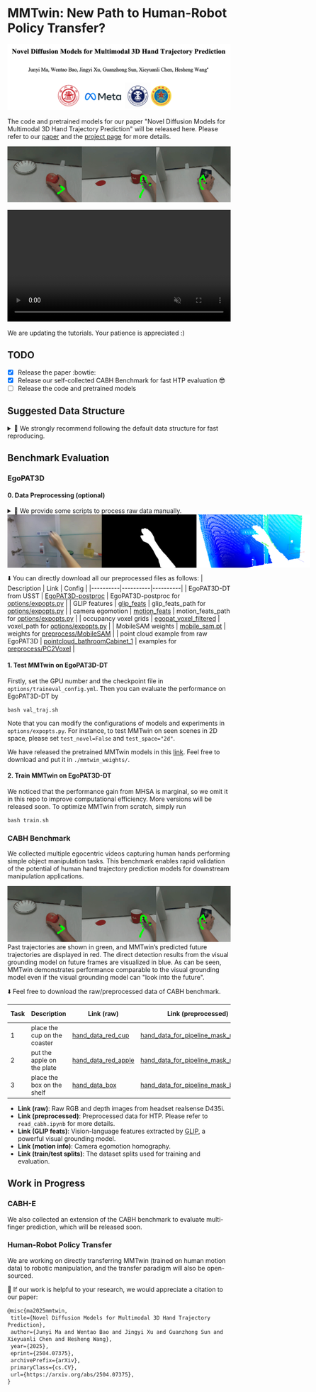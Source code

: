 # MMTwin: New Path to Human-Robot Policy Transfer?

<img src="https://github.com/IRMVLab/MMTwin/blob/main/docs/title_page.png" />

The code and pretrained models for our paper "Novel Diffusion Models for Multimodal 3D Hand Trajectory Prediction" will be released here. Please refer to our [paper](https://arxiv.org/abs/2504.07375) and the [project page](https://irmvlab.github.io/mmtwin.github.io) for more details.

![](https://github.com/IRMVLab/MMTwin/blob/main/docs/pred_combined.gif)

<video width="100%" autoplay loop muted>
  <source src="https://raw.githubusercontent.com/IRMVLab/MMTwin/main/docs/merged_cases_sampled.mp4" type="video/mp4">
  Your browser does not support the video tag.
</video>

We are updating the tutorials. Your patience is appreciated :)

## TODO
- [x] Release the paper  :bowtie:
- [x] Release our self-collected CABH Benchmark for fast HTP evaluation :sunglasses:      
- [ ] Release the code and pretrained models

## Suggested Data Structure

<details>
<summary>&#x1F4C1 We strongly recommend following the default data structure for fast reproducing. </summary>

```
/data/HTPdata/
|-- EgoPAT3D-postproc
 |-- odometry
 |-- trajectory_repair
 |-- video_clips_hand
 |-- pointcloud_bathroomCabinet_1  # for demo
 |-- glip_feats
 |-- motion_feats
 |-- egopat_voxel_filtered
|-- CABH-benchmark
 |-- redcup
 |-- hand_data_for_pipeline_mask_redcup
 |-- glip_feats_redcup
 |-- motion_feats_redcup
 |-- train_split.txt
 |-- test_split.txt
 |-- redapple
 |-- box
```
</details>



## Benchmark Evaluation

### EgoPAT3D

#### 0. Data Preprocessing (optional)

<details>
<summary>&#x1F527 We provide some scripts to process raw data manually. </summary>

<br> 

* 0.1 Camera Egomotion Generation 

Please refer to the config file `preprocess/CamEgoGen/ceg.yml`.  
```
cd preprocess/CamEgoGen
python generate_homography_offline.py
```

* 0.2 Vision-Language Feature Extraction

Please clone the original GLIP repo and merge it to `VLExtraction` by
```
cd preprocess
git clone https://github.com/microsoft/GLIP
rsync -a --progress GLIP/ VLExtraction/ 
cd VLExtraction
```
Then install the requirements of GLIP and modify its source code to collect vision-language fusion features as follows:

```
1. maskrcnn_benchmark/modeling/detector/generalized_vl_rcnn.py
def forward(self, 
 ...
 return result
->    return result, fused_visual_features

2. maskrcnn_benchmark/engine/predictor_glip.py
def compute_prediction(self, original_image, 
 ...
 predictions = self.model(image_list, ...
->    predictions, visual_features = self.model(image_list, ...

3. maskrcnn_benchmark/engine/predictor_glip.py
def run_on_web_image(self, 
 ...
 predictions = self.compute_prediction(original_image, ...
->    predictions, visual_features = self.compute_prediction(original_image, ...
```
After modifying the params in `preprocess/VLExtraction/vle.yml`, you can use this script to generate GLIP features for all the videos in EgoPAT3D-DT:
```
python generate_homography_offline.py
```

Alternatively, please download the [features](https://pan.sjtu.edu.cn/web/share/3bb0c235973bcea9818997555e1846ad) we have produced.

* 0.3 Point Cloud Aggregation

We transform sequential point clouds into a unified reference frame for voxelization. Here is a demo to aggregate them. Please refer to the config file `preprocess/PC2Voxel/p2v.yml`.  

```
cd preprocess/PC2Voxel
python generate_occupancy_offline.py
```

This is just a demo to aggregate depth points. You can also use the point clouds processed with arm masks (0.4) as inputs. Notable, our main code can automatically achieve this and save the results to the required voxel files.

Alternatively, you can download the [required voxel files](https://pan.sjtu.edu.cn/web/share/db130ef239321f33953074f71157e01e) we have produced.


* 0.4 Arm Filtering for Clean Global Context

We use MobileSAM to efficiently filter our arm point clouds for clean 3D global context. Please install the environments according to this [repo](https://github.com/ChaoningZhang/MobileSAM). Our repo has accommodated the MobileSAM repo, and you can download the weights [here](https://pan.sjtu.edu.cn/web/share/389af55f1170ee70d0d6b916b0382696) and put it to `weights` folder. Remember to modify the params in `preprocess/MobileSAM/ms.yml`.  

```
cd preprocess/MobileSAM
python demo_arm_pc_filter.py
```

If you want to loop all the data in EgoPAT3D-DT, please run

```
cd preprocess/MobileSAM
python loop_arm_pc_filter_egopat3d.py
```

</details>

<div style="display: flex; justify-content: space-between; width: 100%;">
 <img src="./docs/raw_image.png" style="height: 120px; object-fit: contain; flex: 1;" />
 <img src="./docs/arm_mask.png" style="height: 120px; object-fit: contain; flex: 1;" />
 <img src="./docs/filtered_pc.png" style="height: 120px; object-fit: contain; flex: 1;" />
</div>

⬇️ You can directly download all our preprocessed files as follows:
| Description | Link | Config |
|----------|----------|----------|
| EgoPAT3D-DT from USST | [EgoPAT3D-postproc](https://pan.sjtu.edu.cn/web/share/f2783a1b3cfca7106175e86f7e089314)  | EgoPAT3D-postproc for [options/expopts.py](options/expopts.py) | 
| GLIP features | [glip_feats](https://pan.sjtu.edu.cn/web/share/3bb0c235973bcea9818997555e1846ad)  | glip_feats_path for [options/expopts.py](options/expopts.py)  | 
| camera egomotion | [motion_feats](https://pan.sjtu.edu.cn/web/share/383e0314aa1cd3348640d82b10a785f1)  | motion_feats_path for [options/expopts.py](options/expopts.py)  | 
| occupancy voxel grids | [egopat_voxel_filtered](https://pan.sjtu.edu.cn/web/share/db130ef239321f33953074f71157e01e)    | voxel_path for [options/expopts.py](options/expopts.py) |
| MobileSAM weights | [mobile_sam.pt](https://pan.sjtu.edu.cn/web/share/389af55f1170ee70d0d6b916b0382696)   | weights for [preprocess/MobileSAM](preprocess/MobileSAM) | 
| point cloud example from raw EgoPAT3D | [pointcloud_bathroomCabinet_1](https://pan.sjtu.edu.cn/web/share/f78421cdabf38c5f0fb360232d9249bd)    | examples for [preprocess/PC2Voxel](preprocess/PC2Voxel) |


#### 1. Test MMTwin on EgoPAT3D-DT

Firstly, set the GPU number and the checkpoint file in `options/traineval_config.yml`. Then you can evaluate the performance on EgoPAT3D-DT by 
```
bash val_traj.sh
```
Note that you can modify the configurations of models and experiments in `options/expopts.py`. For instance, to test MMTwin on seen scenes in 2D space, please set `test_novel=False` and `test_space="2d"`.

We have released the pretrained MMTwin models in this [link](https://pan.sjtu.edu.cn/web/share/b6fea788af3e15475562e15e8c2e82bc). Feel free to download and put it in `./mmtwin_weights/`. 

#### 2. Train MMTwin on EgoPAT3D-DT

We noticed that the performance gain from MHSA is marginal, so we omit it in this repo to improve computational efficiency. More versions will be released soon. To optimize MMTwin from scratch, simply run
```
bash train.sh
```






### CABH Benchmark

We collected multiple egocentric videos capturing human hands performing simple object manipulation tasks. This benchmark enables rapid validation of the potential of human hand trajectory prediction models for downstream manipulation applications.​​

![](https://github.com/IRMVLab/MMTwin/blob/main/docs/pred_combined.gif)
Past trajectories are shown in green, and MMTwin’s predicted future trajectories are displayed in red. The direct detection results from the visual grounding model on future frames are visualized in blue. As can be seen, MMTwin demonstrates performance comparable to the visual grounding model even if the visual grounding model can "look into the future".

⬇️ Feel free to download the raw/preprocessed data of CABH benchmark.

| Task | Description | Link (raw) | Link (preprocessed) | Link (GLIP feats) | Link (motion info) | Link (train/test splits) |
|----------|----------|----------|----------|----------|----------|----------|
|    1     |    place the cup on the coaster     |    [hand_data_red_cup](https://pan.sjtu.edu.cn/web/share/921173eaddd9f64c609b78bcd0314174)  |  [hand_data_for_pipeline_mask_redcup](https://pan.sjtu.edu.cn/web/share/56557c9526a9c2faa37150e8eeb1bca3)  | [glip_feats_redcup](https://pan.sjtu.edu.cn/web/share/1cef4958eea97fe41c889111095c18d5)  | [motion_feats_redcup](https://pan.sjtu.edu.cn/web/share/842a707e756578fda656478e368e2f6b)  |  [train_split](https://pan.sjtu.edu.cn/web/share/f9fa399422307f7b3e32bed2f534c8ff)/[test_split](https://pan.sjtu.edu.cn/web/share/548b44a2fbfc0795020d7e51d8b52aa6)    | 
|    2     |    put the apple on the plate     |    [hand_data_red_apple](https://pan.sjtu.edu.cn/web/share/ff0e36b5db1e0192d64d5cbfb5597b5c)   |  [hand_data_for_pipeline_mask_redapple](https://pan.sjtu.edu.cn/web/share/064b9fe4e5acaca3408e1293a27eae35)   | [glip_feats_redapple](https://pan.sjtu.edu.cn/web/share/eba393250a4c960a46cb566aaa88c10c)   | [motion_feats_redapple](https://pan.sjtu.edu.cn/web/share/44b42e49e230b3cc945a020efc7597f6)   | [train_split](https://pan.sjtu.edu.cn/web/share/51236f59c34741084eef0e13378ca6ce)/[test_split](https://pan.sjtu.edu.cn/web/share/8eeca488c3212e210b1be65ca25fd128)   |
|    3     |    place the box on the shelf     |    [hand_data_box](https://pan.sjtu.edu.cn/web/share/898718217ac4b8f0640578e38f04b8d2)     |  [hand_data_for_pipeline_mask_box](https://pan.sjtu.edu.cn/web/share/56cacb8a5a65dd71dd6cf304bc6e3f19)   |  [glip_feats_box](https://pan.sjtu.edu.cn/web/share/13b67a41937e61f8048a2a805290834f)  | [motion_feats_box](https://pan.sjtu.edu.cn/web/share/2ccb8b690e92def0d6e48d3c4a4cea9c)  | [train_split](https://pan.sjtu.edu.cn/web/share/338844753b5023ff588f68030226eef9)/[test_split](https://pan.sjtu.edu.cn/web/share/7bcd035fbbb4cff348ab9cbe5d59114f)  |


* **Link (raw)**: Raw RGB and depth images from headset realsense D435i.
* **Link (preprocessed)**: Preprocessed data for HTP. Please refer to `read_cabh.ipynb` for more details.
* **Link (GLIP feats)**: Vision-language features extracted by [GLIP](https://github.com/microsoft/GLIP), a powerful visual grounding model.
* **Link (motion info)**: Camera egomotion homography.
* **Link (train/test splits)**: The dataset splits used for training and evaluation.


## Work in Progress

### CABH-E

We also collected an extension of the CABH benchmark to evaluate multi-finger prediction, which will be released soon.

### Human-Robot Policy Transfer

​​We are working on directly transferring MMTwin (trained on human motion data) to robotic manipulation, and the transfer paradigm will also be open-sourced.


🤝 If our work is helpful to your research, we would appreciate a citation to our paper:

```
@misc{ma2025mmtwin,
 title={Novel Diffusion Models for Multimodal 3D Hand Trajectory Prediction}, 
 author={Junyi Ma and Wentao Bao and Jingyi Xu and Guanzhong Sun and Xieyuanli Chen and Hesheng Wang},
 year={2025},
 eprint={2504.07375},
 archivePrefix={arXiv},
 primaryClass={cs.CV},
 url={https://arxiv.org/abs/2504.07375}, 
}
```
